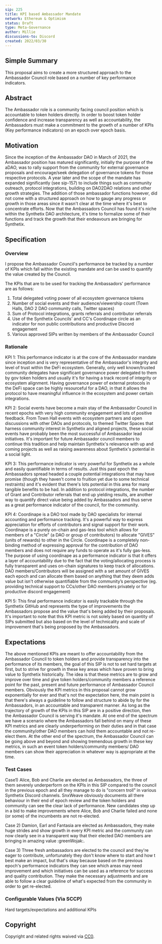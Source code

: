 ```yaml
---
sip: 225
title: KPI based Ambassador Mandate
network: Ethereum & Optimism
status: Draft
type: Meta-Governance
author: Millie
discussions-to: Discord
created: 2022/03/30
---
```



## Simple Summary

This proposal aims to create a more structured approach to the Ambassador Council role based on a number of key performance indicators.


## Abstract

The Ambassador role is a community facing council position which is accountable to token holders directly. In order to boost token holder confidence and increase transparency as well as accountability, the Ambassadors must make a commitment to the growth of a number of KPIs (Key performance indicators) on an epoch over epoch basis.

## Motivation

Since the inception of the Ambassador DAO in March of 2021, the Ambassador position has matured significantly, initially the purpose of the aDAO, was to rally support from the community for external governance proposals and encourage/seek delegation of governance tokens for those respective protocols. A year later and the scope of the mandate has expanded significantly (see sip-157) to include things such as community outreach, protocol integrations, building on DAO2DAO relations and other growth strategies.
The addition of those ambassador functions however, did not come with a structured approach on how to gauge any progress or growth in those areas since it wasn't clear at the time where it's best to concentrate efforts. Now that the Ambassadors Council has found it's niche within the Synthetix DAO architecture, it's time to formalize some of their functions and track the growth that their endeavours are bringing for Synthetix. 

## Specification


### Overview


I propose the Ambassador Council's performance be tracked by a number of KPIs which fall within the existing mandate and can be used to quantify the value created by the Council.

The KPIs that are to be used for tracking the Ambassadors' performance are as follows:

1) Total delegated voting power of all ecosystem governance tokens
2) Number of social events and their audience/viewership count (Town Halls, DAO 2 DAO community calls, Twitter spaces) 
3) Sum of Protocol integrations, grants referrals and contributor referrals 
4) Use of the Synthetix Councils' and CC's Coordinape circle as an indicator for non public contributions and productive Discord engagement
5) Various approved SIPs written by members of the Ambassador Council



### Rationale


KPI 1:
This performance indicator is at the core of the Ambassador mandate since inception and is very representative of the Ambassador's integrity and level of trust within the DeFi ecosystem. Generally, only well known/trusted community delegates have significant governance power delegated to them by gov token holders and usually it's for having a track record of integrity or ecosystem alignment. Having governance power of external protocols in the DeFi space can be highly resourceful for a DAO, in that it allows the protocol to have meaningful influence in the ecosystem and power certain integrations.

KPI 2:
Social events have become a main stay of the Ambassador Council in recent epochs with very high community engagement and lots of positive feedback. From Town Hall events with ecosystem partners and open discussions with other DAOs and protocols, to themed Twitter Spaces that harness community interest in Synthetix and aligned projects, these social events have probably been the most successful of Ambassador lead initiatives. It's important for future Ambassador council members to continue this tradition and help maintain Synthetix's relevance with up and coming projects as well as raising awareness about Synthetix's potential in a social light.

KPI 3:
This performance indicator is very powerful for Synthetix as a whole and easily quantifiable in terms of results. Just this past epoch the Ambassadors spread headed a couple potential integrations that may have promise (though they haven't come to fruition yet due to some technical restraints) and it's evident that there's lots potential in this area for many tangible benefits to be had. In addition to protocol integrations, the number of Grant and Contributor referrals that end up yielding results, are another way to quantify direct value being added by Ambassadors and thus serve as a great performance indicator of the council, for the community.

KPI 4:
Coordinape is a DAO tool made by DAO specialists for internal accounting and performance tracking. It's a powerful way to express appreciation for efforts of contributors and signal support for their work. Coordinape is a purely on-chain and gas-less tool which allows for members of a "Circle" (a DAO or group of contributors) to allocate "GIVES" (units of rewards) to other in the Circle. Coordinape is a completely non-binding method of expressing approval for the contribution of DAO members and does not require any funds to operate as it's fully gas-less. The purpose of using coordinape as a performance indicator is that it offers a layer of accountability due to the fact that the voting/allocating process is fully transparent and uses on-chain signatures to keep track of allocations. DAO members/Contributors will be assigned with a set amount of GIVES each epoch and can allocate them based on anything that they deem adds value but isn't otherwise quantifiable from the community’s perspective (eg. providing technical support to CCs/other DAO members privately or for productive discord engagement)

KPI 5: 
This final performance indicator is easily trackable through the Synthetix GitHub and represents the type of improvements the Ambassadors propose and the value that's being added by their proposals. It's important to note that this KPI metric is not solely based on quantity of SIPs submitted but also based on the level of technicality and scale of improvement that's being proposed by the Ambassadors.

## Expectations

The above mentioned KPIs are meant to offer accountability from the Ambassador Council to token holders and provide transparency into the performance of its members, the goal of this SIP is not to set hard targets at first, but to strive for growth in these key areas which have proven to bring value to Synthetix historically. The idea is that these metrics are to grow and improve over time and give token holders/community members a reference point for the past, present and future performance of Ambassador Council members. Obviously the KPI metrics in this proposal cannot grow exponentially for ever and that's not the expectation here, the main point is that there's always a guideline to follow and structure to abide by for the Ambassadors, in an accountable and transparent manner. As long as the trajectory of growth of the KPIs in this SIP are in a positive direction, then the Ambassador Council is serving it's mandate. At one end of the spectrum we have a scenario where the Ambassadors fall behind on many of these KPI metrics and are clearly underperforming on their duties and in that case the community/other DAO members can hold them accountable and not re-elect them. At the other end of the spectrum, the Ambassador Council can be going above and beyond and showing tremendous growth in these key metrics, in such an event token holders/community members/ DAO members can show their appreciation in whatever way is appropriate at the time. 


### Test Cases

Case1)
Alice, Bob and Charlie are elected as Ambassadors, the three of them severely underperform on the KPIs in this SIP compared to the council in the previous epoch and all they manage to do is "concern troll" in various Synthetix Discord channels. SnxWeave obviously documents all there behaviour in their end of epoch review and the token holders and community can see the clear lack of performance. New candidates step up in a bid to make improvements where Alice, Bob and Charlie failed and none (or some) of the incumbents are not re-elected. 

Case 2)
Damion, Earl and Fantasia are elected as Ambassadors, they make huge strides and show growth in every KPI metric and the community can now clearly see in a transparent way that their elected DAO members are bringing in amazing value :greenWojak:.

Case 3)
Three fresh ambassadors are elected to the council and they're eager to contribute, unfortunately they don't know where to start and how t best make an impact, but that's okay because based on the previous epoch's performance indicators they can see which areas may need improvement and which initiatives can be used as a reference for success and quality contribution. They make the necessary adjustments and are able to follow a clear guideline of what's expected from the community in order to get re-elected.


### Configurable Values (Via SCCP)

Hard targets/expectations and additional KPIs


## Copyright

Copyright and related rights waived via [CC0](https://creativecommons.org/publicdomain/zero/1.0/).
